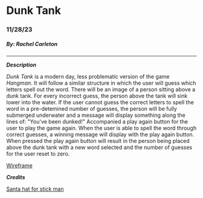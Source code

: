 # Dunk Tank
### 11/28/23
##### By: Rachel Carleton
***
**_Description_**

_Dunk Tank_ is a modern day, less problematic version of the game _Hangman_. It will follow a similar structure in which the user will guess which letters spell out the word. There will be an image of a person sitting above a dunk tank. For every incorrect guess, the person above the tank will sink lower into the water. If the user cannot guess the correct letters to spell the word in a pre-detemined number of guesses, the person will be fully submerged underwater and a message will display something along the lines of: "You've been dunked!" Accompanied a play again button for the user to play the game again. When the user is able to spell the word through correct guesses, a winning message will display with the play again button. When pressed the play again button will result in the person being placed above the dunk tank with a new word selected and the number of guesses for the user reset to zero. 

[Wireframe](https://excalidraw.com/#json=v-putSqZjLLT712ZDmg4u,D1fQuMwv4aof-ZvN2l8oxQ)

**_Credits_**

[Santa hat for stick man](https://museprintables.com/download/how-to-draw/how-to-draw-a-santa-hat/)
